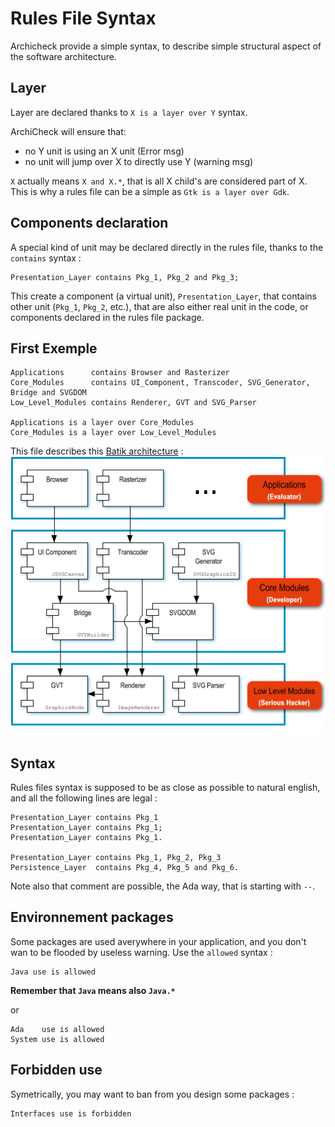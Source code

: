 Rules File Syntax
=================

Archicheck provide a simple syntax, to describe simple structural aspect of the software architecture.

Layer
-----

Layer are declared thanks to `X is a layer over Y` syntax.

ArchiCheck will ensure that:

- no Y unit is using an X unit (Error msg)
- no unit will jump over X to directly use Y (warning msg)

`X` actually means `X and X.*`, that is all X child's are considered part of X.  
This is why a rules file can be a simple as `Gtk is a layer over Gdk`.

Components declaration
----------------------
A special kind of unit may be declared directly in the rules file, thanks to the `contains` syntax :
```
Presentation_Layer contains Pkg_1, Pkg_2 and Pkg_3;
```
This create a component (a virtual unit), `Presentation_Layer`, that contains other unit 
(`Pkg_1`, `Pkg_2`, etc.), that are also either real unit in the code, or components declared in the 
rules file package.

First Exemple
-------------
```
Applications      contains Browser and Rasterizer
Core_Modules      contains UI_Component, Transcoder, SVG_Generator, Bridge and SVGDOM
Low_Level_Modules contains Renderer, GVT and SVG_Parser

Applications is a layer over Core_Modules
Core_Modules is a layer over Low_Level_Modules
```
This file describes this [Batik architecture](https://xmlgraphics.apache.org/batik/using/architecture.html) :
![](img/Batik.png)

Syntax
------
Rules files syntax is supposed to be as close as possible to natural english, and all the following lines are legal : 

```
Presentation_Layer contains Pkg_1
Presentation_Layer contains Pkg_1;
Presentation_Layer contains Pkg_1.

Presentation_Layer contains Pkg_1, Pkg_2, Pkg_3
Persistence_Layer  contains Pkg_4, Pkg_5 and Pkg_6.
```
Note also that comment are possible, the Ada way, that is starting with `--`.


Environnement packages
----------------------
Some packages are used averywhere in your application, and you don't wan to be flooded by useless warning.
Use the `allowed` syntax :
```
Java use is allowed
```
**Remember that `Java` means also `Java.*`**

or 

```
Ada    use is allowed
System use is allowed
```

Forbidden use
-------------
Symetrically, you may want to ban from you design some packages :
```
Interfaces use is forbidden
```



